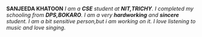 **SANJEEDA KHATOON**
*I am a **CSE** student at **NIT,TRICHY**.*
*I completed my schooling from **DPS,BOKARO**.*
*I am a very **hardworking** and **sincere** student.*
*I am a bit sensitive person,but i am working on it.*
*I love listening to music and love singing.*